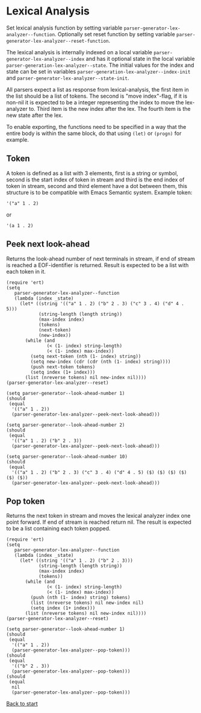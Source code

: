 # Lexical Analysis

Set lexical analysis function by setting variable `parser-generator-lex-analyzer--function`. Optionally set reset function by setting variable `parser-generator-lex-analyzer--reset-function`. 

The lexical analysis is internally indexed on a local variable `parser-generator-lex-analyzer--index` and has it optional state in the local variable `parser-generation-lex-analyzer--state`. The initial values for the index and state can be set in variables `parser-generation-lex-analyzer--index-init` and `parser-generator-lex-analyzer--state-init`.

All parsers expect a list as response from lexical-analysis, the first item in the list should be a list of tokens. The second is "move index"-flag, if it is non-nil it is expected to be a integer representing the index to move the lex-analyzer to. Third item is the new index after the lex. The fourth item is the new state after the lex.

To enable exporting, the functions need to be specified in a way that the entire body is within the same block, do that using `(let)` or `(progn)` for example.

## Token

A token is defined as a list with 3 elements, first is a string or symbol, second is the start index of token in stream and third is the end index of token in stream, second and third element have a dot between them, this structure is to be compatible with Emacs Semantic system. Example token:

``` emacs-lisp
'("a" 1 . 2)
```

or

``` emacs-lisp
'(a 1 . 2)
```

## Peek next look-ahead

Returns the look-ahead number of next terminals in stream, if end of stream is reached a EOF-identifier is returned. Result is expected to be a list with each token in it.

``` emacs-lisp
(require 'ert)
(setq
   parser-generator-lex-analyzer--function
   (lambda (index _state)
     (let* ((string '(("a" 1 . 2) ("b" 2 . 3) ("c" 3 . 4) ("d" 4 . 5)))
            (string-length (length string))
            (max-index index)
            (tokens)
            (next-token)
            (new-index))
       (while (and
               (< (1- index) string-length)
               (< (1- index) max-index))
         (setq next-token (nth (1- index) string))
         (setq new-index (cdr (cdr (nth (1- index) string))))
         (push next-token tokens)
         (setq index (1+ index)))
       (list (nreverse tokens) nil new-index nil))))
(parser-generator-lex-analyzer--reset)

(setq parser-generator--look-ahead-number 1)
(should
 (equal
  '(("a" 1 . 2))
  (parser-generator-lex-analyzer--peek-next-look-ahead)))

(setq parser-generator--look-ahead-number 2)
(should
 (equal
  '(("a" 1 . 2) ("b" 2 . 3))
  (parser-generator-lex-analyzer--peek-next-look-ahead)))

(setq parser-generator--look-ahead-number 10)
(should
 (equal
  '(("a" 1 . 2) ("b" 2 . 3) ("c" 3 . 4) ("d" 4 . 5) ($) ($) ($) ($) ($) ($))
  (parser-generator-lex-analyzer--peek-next-look-ahead)))
```

## Pop token

Returns the next token in stream and moves the lexical analyzer index one point forward. If end of stream is reached return nil. The result is expected to be a list containing each token popped.

``` emacs-lisp
(require 'ert)
(setq
   parser-generator-lex-analyzer--function
   (lambda (index _state)
     (let* ((string '(("a" 1 . 2) ("b" 2 . 3)))
            (string-length (length string))
            (max-index index)
            (tokens))
       (while (and
               (< (1- index) string-length)
               (< (1- index) max-index))
         (push (nth (1- index) string) tokens)
         (list (nreverse tokens) nil new-index nil)
         (setq index (1+ index)))
       (list (nreverse tokens) nil new-index nil))))
(parser-generator-lex-analyzer--reset)

(setq parser-generator--look-ahead-number 1)
(should
 (equal
  '(("a" 1 . 2))
  (parser-generator-lex-analyzer--pop-token)))
(should
 (equal
  '(("b" 2 . 3))
  (parser-generator-lex-analyzer--pop-token)))
(should
 (equal
  nil
  (parser-generator-lex-analyzer--pop-token)))
```

[Back to start](../../../)

